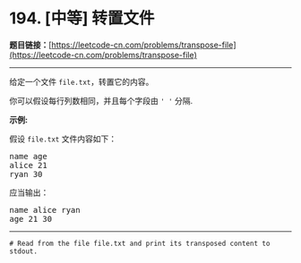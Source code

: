 # 194. [中等] 转置文件

**题目链接：**[https://leetcode-cn.com/problems/transpose-file](https://leetcode-cn.com/problems/transpose-file)

---

<div class="content__1Y2H">
 <div class="notranslate">
  <p>给定一个文件&nbsp;<code>file.txt</code>，转置它的内容。</p> 
  <p>你可以假设每行列数相同，并且每个字段由&nbsp;<code>' '</code> 分隔.</p> 
  <p><strong>示例:</strong></p> 
  <p>假设&nbsp;<code>file.txt</code>&nbsp;文件内容如下：</p> 
  <pre class="language-text">name age
alice 21
ryan 30
</pre> 
  <p>应当输出：</p> 
  <pre class="language-text">name alice ryan
age 21 30
</pre> 
 </div>
</div>

---

```
# Read from the file file.txt and print its transposed content to stdout.
```